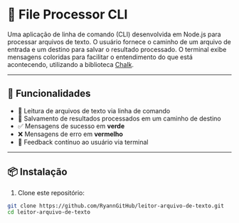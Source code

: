 # 📁 File Processor CLI

Uma aplicação de linha de comando (CLI) desenvolvida em Node.js para processar arquivos de texto. O usuário fornece o caminho de um arquivo de entrada e um destino para salvar o resultado processado. O terminal exibe mensagens coloridas para facilitar o entendimento do que está acontecendo, utilizando a biblioteca [Chalk](https://www.npmjs.com/package/chalk).

---

## 🚀 Funcionalidades

- 📄 Leitura de arquivos de texto via linha de comando  
- 💾 Salvamento de resultados processados em um caminho de destino  
- ✅ Mensagens de sucesso em **verde**  
- ❌ Mensagens de erro em **vermelho**  
- 🧩 Feedback contínuo ao usuário via terminal  

---

## 📦 Instalação

1. Clone este repositório:

```bash
git clone https://github.com/RyannGitHub/leitor-arquivo-de-texto.git
cd leitor-arquivo-de-texto
